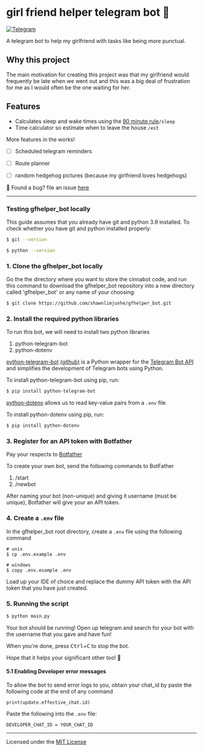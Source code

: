 # girl friend helper telegram bot 🦔

[![Telegram](https://img.shields.io/badge/telegram-ready-brightgreen.svg)](https://t.me/girlfriendhelper_bot)

A telegram bot to help my girlfriend with tasks like being more punctual.

## Why this project
The main motivation for creating this project was that my girlfriend would frequently be late when we went out and this was a big deal of frustration for me as I would often be the one waiting for her. 

## Features
- Calculates sleep and wake times using the [90 minute rule](https://www.youtube.com/watch?v=Ewajc2eXZr0)`/sleep` 
- Time calculator so estimate when to leave the house `/est`


 More features in the works!
- [ ] Scheduled telegram reminders
- [ ] Route planner
- [ ] random hedgehog pictures (because my girlfriend loves hedgehogs) 


🐛 Found a bug?
file an issue [here](https://github.com/shawnlimjunhe/gfhelper_bot/issues)

---

### Testing gfhelper_bot locally
This guide assumes that you already have git and python 3.9 installed. 
To check whether you have git and python installed properly:

```bash
$ git --version
```

```bash
$ python --version
```

### 1. Clone the gfhelper_bot locally
Go the the directory where you want to store the cinnabot code, and run this command to download the gfhelper_bot repository into a new directory called 'gfhelper_bot' or any name of your choosing: 

```bash
$ git clone https://github.com/shawnlimjunhe/gfhelper_bot.git
```

### 2. Install the required python libraries
To run this bot, we will need to install two python libraries
1) python-telegram-bot
2) python-dotenv

[python-telegram-bot](https://pypi.org/project/python-telegram-bot/) [(github)](https://github.com/python-telegram-bot/python-telegram-bot) is a Python wrapper for the [Telegram Bot API](https://core.telegram.org/bots/api) and simplifies the development of Telegram bots using Python. 

To install python-telegram-bot using pip, run:
```bash
$ pip install python-telegram-bot
```

[python-dotenv](https://pypi.org/project/python-dotenv/) allows us to read key-value pairs from a `.env` file.

To install python-dotenv using pip, run:
```bash
$ pip install python-dotenv
```

### 3. Register for an API token with Botfather
Pay your respects to [Botfather](https://t.me/botfather) 

To create your own bot, send the following commands to BotFather

1) /start
2) /newbot

After naming your bot (non-unique) and giving it username (must be unique), Botfather will give your an API token.

### 4. Create a `.env` file
In the gfhelper_bot root directory, create a `.env` file using the following command

```
# unix
$ cp .env.example .env

# windows
$ copy .env.example .env
```


Load up your IDE of choice and replace the dummy API token with the API token that you have just created.

### 5. Running the script
```bash
$ python main.py
```

Your bot should be running! Open up telegram and search for your bot with the username that you gave and have fun! 

When you're done, press <kbd>Ctrl</kbd>+<kbd>C</kbd> to stop the bot.

Hope that it helps your significant other too! 🦔

#### 5.1 Enabling Developer error messages
To allow the bot to send error logs to you, obtain your chat_id by paste the following code at the end of any command
```
print(update.effective_chat.id)
```

Paste the following into the `.env` file:
```
DEVELOPER_CHAT_ID = YOUR_CHAT_ID
```

---
Licensed under the [MIT License](LICENSE)